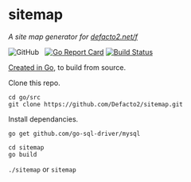 # sitemap
_A site map generator for [defacto2.net/f](https://defacto2.net/f/)_

![GitHub](https://img.shields.io/github/license/Defacto2/sitemap?style=flat-square)
&nbsp;
[![Go Report Card](https://goreportcard.com/badge/github.com/Defacto2/sitemap)](https://goreportcard.com/report/github.com/Defacto2/sitemap) 
[![Build Status](https://travis-ci.org/Defacto2/sitemap.svg?branch=master)](https://travis-ci.org/Defacto2/sitemap)

[Created in Go](https://golang.org/doc/install), to build from source.

Clone this repo.

```
cd go/src
git clone https://github.com/Defacto2/sitemap.git
```

Install dependancies.

```
go get github.com/go-sql-driver/mysql
```

```
cd sitemap
go build
```

`./sitemap` or `sitemap`
